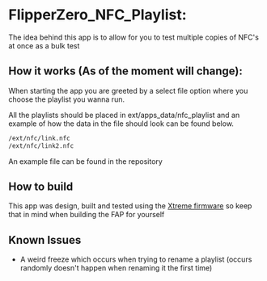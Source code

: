 # FlipperZero_NFC_Playlist:
The idea behind this app is to allow for you to test multiple copies of NFC's at once as a bulk test

## How it works (As of the moment will change):
When starting the app you are greeted by a select file option where you choose the playlist you wanna run.

All the playlists should be placed in ext/apps_data/nfc_playlist and an example of how the data in the file should look can be found below.
```txt
/ext/nfc/link.nfc
/ext/nfc/link2.nfc
```
An example file can be found in the repository

## How to build
This app was design, built and tested using the <a href="https://github.com/Flipper-XFW/Xtreme-Firmware">Xtreme firmware</a> so keep that in mind when building the FAP for yourself

## Known Issues
- A weird freeze which occurs when trying to rename a playlist (occurs randomly doesn't happen when renaming it the first time)